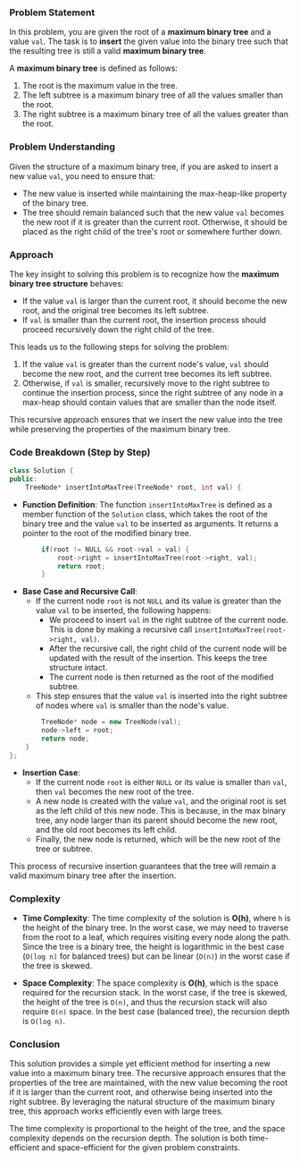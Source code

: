 ### Problem Statement

In this problem, you are given the root of a **maximum binary tree** and a value `val`. The task is to **insert** the given value into the binary tree such that the resulting tree is still a valid **maximum binary tree**.

A **maximum binary tree** is defined as follows:
1. The root is the maximum value in the tree.
2. The left subtree is a maximum binary tree of all the values smaller than the root.
3. The right subtree is a maximum binary tree of all the values greater than the root.

### Problem Understanding

Given the structure of a maximum binary tree, if you are asked to insert a new value `val`, you need to ensure that:
- The new value is inserted while maintaining the max-heap-like property of the binary tree.
- The tree should remain balanced such that the new value `val` becomes the new root if it is greater than the current root. Otherwise, it should be placed as the right child of the tree's root or somewhere further down.

### Approach

The key insight to solving this problem is to recognize how the **maximum binary tree structure** behaves:
- If the value `val` is larger than the current root, it should become the new root, and the original tree becomes its left subtree.
- If `val` is smaller than the current root, the insertion process should proceed recursively down the right child of the tree.

This leads us to the following steps for solving the problem:
1. If the value `val` is greater than the current node's value, `val` should become the new root, and the current tree becomes its left subtree.
2. Otherwise, if `val` is smaller, recursively move to the right subtree to continue the insertion process, since the right subtree of any node in a max-heap should contain values that are smaller than the node itself.

This recursive approach ensures that we insert the new value into the tree while preserving the properties of the maximum binary tree.

### Code Breakdown (Step by Step)

```cpp
class Solution {
public:
    TreeNode* insertIntoMaxTree(TreeNode* root, int val) {
```

- **Function Definition**: The function `insertIntoMaxTree` is defined as a member function of the `Solution` class, which takes the root of the binary tree and the value `val` to be inserted as arguments. It returns a pointer to the root of the modified binary tree.

```cpp
        if(root != NULL && root->val > val) {
            root->right = insertIntoMaxTree(root->right, val);
            return root;
        }
```

- **Base Case and Recursive Call**:
  - If the current node `root` is not `NULL` and its value is greater than the value `val` to be inserted, the following happens:
    - We proceed to insert `val` in the right subtree of the current node. This is done by making a recursive call `insertIntoMaxTree(root->right, val)`.
    - After the recursive call, the right child of the current node will be updated with the result of the insertion. This keeps the tree structure intact.
    - The current node is then returned as the root of the modified subtree.
  - This step ensures that the value `val` is inserted into the right subtree of nodes where `val` is smaller than the node's value.

```cpp
        TreeNode* node = new TreeNode(val);
        node->left = root;
        return node;
    }
};
```

- **Insertion Case**:
  - If the current node `root` is either `NULL` or its value is smaller than `val`, then `val` becomes the new root of the tree.
  - A new node is created with the value `val`, and the original root is set as the left child of this new node. This is because, in the max binary tree, any node larger than its parent should become the new root, and the old root becomes its left child.
  - Finally, the new node is returned, which will be the new root of the tree or subtree.
  
This process of recursive insertion guarantees that the tree will remain a valid maximum binary tree after the insertion.

### Complexity

- **Time Complexity**: The time complexity of the solution is **O(h)**, where `h` is the height of the binary tree. In the worst case, we may need to traverse from the root to a leaf, which requires visiting every node along the path. Since the tree is a binary tree, the height is logarithmic in the best case (`O(log n)` for balanced trees) but can be linear (`O(n)`) in the worst case if the tree is skewed.
  
- **Space Complexity**: The space complexity is **O(h)**, which is the space required for the recursion stack. In the worst case, if the tree is skewed, the height of the tree is `O(n)`, and thus the recursion stack will also require `O(n)` space. In the best case (balanced tree), the recursion depth is `O(log n)`.

### Conclusion

This solution provides a simple yet efficient method for inserting a new value into a maximum binary tree. The recursive approach ensures that the properties of the tree are maintained, with the new value becoming the root if it is larger than the current root, and otherwise being inserted into the right subtree. By leveraging the natural structure of the maximum binary tree, this approach works efficiently even with large trees.

The time complexity is proportional to the height of the tree, and the space complexity depends on the recursion depth. The solution is both time-efficient and space-efficient for the given problem constraints.